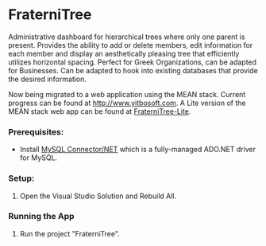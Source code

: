# FraterniTree

Administrative dashboard for hierarchical trees where only one parent is present. 
Provides the ability to add or delete members, edit information for each member and 
display an aesthetically pleasing tree that efficiently utilizes horizontal spacing. 
Perfect for Greek Organizations, can be adapted for Businesses. Can be adapted to hook 
into existing databases that provide the desired information.

Now being migrated to a web application using the MEAN stack. Current progress can be found at http://www.yitbosoft.com. A Lite version of the MEAN stack web app can be found at [FraterniTree-Lite](https://github.com/Mctalian/FraterniTree-Lite).

### Prerequisites:  
-  Install [MySQL Connector/NET][mysqlnet] which is a fully-managed ADO.NET driver for MySQL.

### Setup:  
1.  Open the Visual Studio Solution and Rebuild All.  

### Running the App
1.  Run the project "FraterniTree".

[mysqlnet]: http://dev.mysql.com/downloads/connector/net/#downloads
